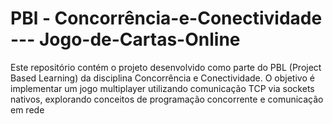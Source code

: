 # PBl - Concorrência-e-Conectividade --- Jogo-de-Cartas-Online
Este repositório contém o projeto desenvolvido como parte do PBL (Project Based Learning) da disciplina Concorrência e Conectividade. O objetivo é implementar um jogo multiplayer utilizando comunicação TCP via sockets nativos, explorando conceitos de programação concorrente e comunicação em rede
